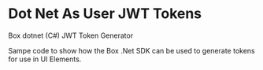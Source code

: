 # Dot Net As User JWT Tokens
Box dotnet (C#) JWT Token Generator

Sampe code to show how the Box .Net SDK can be used to generate tokens for use in UI Elements.

